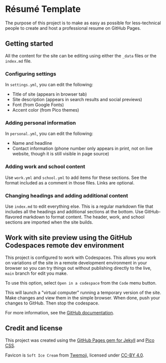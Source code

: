 # Résumé Template
The purpose of this project is to make as easy as possible for less-technical people to create and host a professional resume on GitHub Pages.

## Getting started

All the content for the site can be editing using either the `_data` files or the `index.md` file.

### Configuring settings

In `settings.yml`, you can edit the following:

- Title of site (appears in browser tab)
- Site description (appears in search results and social previews)
- Font (from Google Fonts)
- Accent color (from Pico themes)

### Adding personal information

In `personal.yml`,  you can edit the following:

- Name and headline
- Contact information (phone number only appears in print, not on live website, though it is still visible in page source)

### Adding work and school content

Use `work.yml` and `school.yml` to add items for these sections. See the format included as a comment in those files. Links are optional.

### Changing headings and adding additional content

Use `index.md` to edit everything else. This is a regular markdown file that includes all the headings and additional sections at the bottom. Use GitHub-flavored markdown to format content. The header, work, and school sections are imported when the site builds.

## Work with site preview using the GitHub Codespaces remote dev environment
This project is configured to work with Codespaces. This allows you work on variations of the site in a remote development environment in your browser so you can try things out without publishing directly to the live, `main` branch for edit you make.

To use this option, select `Open in a codespace` from the `Code` menu button.

This will launch a "virtual computer" running a temporary version of the site. Make changes and view them in the simple browser. When done, push your changes to GitHub. Then stop the codespace.

For more information, see the [GitHub documentation](https://docs.github.com/en/codespaces/developing-in-a-codespace/creating-a-codespace-for-a-repository).

## Credit and license
This project was created using the [GitHub Pages gem for Jekyll](https://github.com/github/pages-gem) and [Pico CSS](https://picocss.com/).

Favicon is `Soft Ice Cream` from [Twemoji](https://twemoji.twitter.com/), licensed under [CC-BY 4.0](https://creativecommons.org/licenses/by/4.0/).
